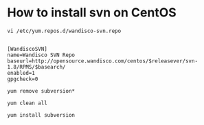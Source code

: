 # How to install svn on CentOS 
```
vi /etc/yum.repos.d/wandisco-svn.repo


[WandiscoSVN]
name=Wandisco SVN Repo
baseurl=http://opensource.wandisco.com/centos/$releasever/svn-1.8/RPMS/$basearch/
enabled=1
gpgcheck=0
```
```
yum remove subversion*
```
```
yum clean all
```
```
yum install subversion
```